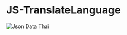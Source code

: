 # JS-TranslateLanguage
<img src=https://replit.com/@chakhrit-not/Image#2C3FC286-6301-435D-85DF-66BA6AC56DDE.jpeg, alt="Json Data Thai">
